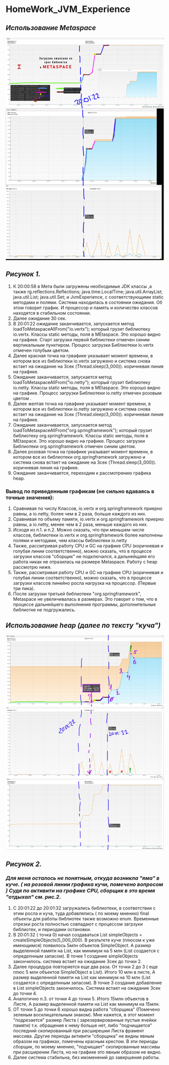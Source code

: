 # HomeWork_JVM_Experience
## ***Использование Metaspace***
![Alt-текст](Classes.jpg "Classes Metaspace CPU")
## ***Рисунок 1.***

1. К 20:00:58 в Мета были загружены необходимые JDK классы ,а также rg.reflections.Reflections; java.time.LocalTime;  java.util.ArrayList; java.util.List;
java.util.Set; и JvmExperience, с соответствующими static методами и полями.  Система находилась в состоянии ожидания. Об этом говорит график. И процессор и память и количество 
классов находятся в стабильном состоянии. 
2. Далее ожидание 30 сек.
3. В 20:01:22 ожидание заканчивается, запускается метод loadToMetaspaceAllFrom("io.vertx"); который грузит библиотеку io.vertx. Классы static методы, поля в MEtaspace. 
Это хорошо видно на графике. Старт загрузки первой библиотеки отмечен синим вертикальным пунктиром. Процесс загрузки Библиотеки io.vertx отмечен голубым цветом.
4. Далее красная точка на грвафике указывает момент времени, в котором все из библиотеки io.vertx загружено и система снова встает на ожидание на 3сек (Thread.sleep(3_000)). 
коричневая линия на графике.
5. Ожидание заканчивается, запускается метод loadToMetaspaceAllFrom("io.netty"); который грузит библиотеку io.netty. Классы static методы, поля в MEtaspace. 
Это хорошо видно на графике. Процесс загрузки Библиотеки io.netty отмечен розовым цветом .
6. Далее желтая точка на грвафике указывает момент времени, в котором все из библиотеки io.netty загружено и система снова встает на ожидание на 3сек (Thread.sleep(3_000)). 
коричневая линия на графике.
7. Ожидание заканчивается, запускается метод loadToMetaspaceAllFrom("org.springframework"); который грузит библиотеку org.springframework. Классы static методы, 
поля в MEtaspace. Это хорошо видно на графике. Процесс загрузки Библиотеки org.springframework отмечен синим цветом.
8. Далее розовая точка на грвафике указывает момент времени, в котором все из библиотеки org.springframework загружено и система снова встает на ожидание на 3сек (Thread.sleep(3_000)). 
коричневая линия на графике.
9. Ожидание заканчивается, переходим к рассмотрению графика heap.

### Вывод по приведенным графикам (не сильно вдаваясь в точные значения): 
1. Сравнивая по числу Классов, io.vertx и org.springframework приерно равны, а io.netty, более чем в 2 раза, больше каждого из них.
2. Сравнивая по объему памяти, io.vertx и org.springframework приерно равны, а io.netty, менее чем в 2 раза, меньше каждого из них.
3. Исходя из п.1. и п.2. Можно сказать, что при меньшем числе классов, библиотеки io.vertx и org.springframework более наполнены полями и методами, чем 
классы библиотеки io.netty
4. Также, рассмтривая работу CPU и GC на графике CPU (коричневая и голубая линии соответственно), можно сказать, что в процессе загрузки классов "сборщик" не подключался, 
а дальнейщаяя его работа никак не отразилась на размере Metaspace. Работу с heap рассмотрю ниже.
5. Также, рассмтривая работу CPU и GC на графике CPU (коричневая и голубая линии соответственно), можно сказать, что в процессе загрузки классов линейно росла нагрузка 
на процессор. (Первые три пика). 
6. После загрузки третьей библиотеки "org.springframework", Metaspace не увеличивалась в размерах. Это говорит о том, что в процессе дальнейшего выполнения программы, 
дополнительные библиотке не подгружались.

## ***Использование heap (далее по тексту "куча")***
![Alt-текст](heap.jpg "Heap CPU Classes ")
## ***Рисунок 2.***

### ***Для меня осталось не понятным, откуда возникла "яма" в куче. ( на розовой линии графика кучи, помечено вопросом ) Судя по активити на графике CPU, сборщик в это время "отдыхал" см. рис.2.***

1. C 20:01:22 до 20:01:32 загружались библиотеки, в соответствии с этим росла и куча, туда добавлялись ( по моему мнению) final объекты для работы библиотек также возможно enum. Временные отрезки роста полностью совпадают с процессом загрзуки библиотек, и периодами остановки.
2. В 20:01:32 ( точка 0) начал создаваться List<SimpleObject> simpleObjects = createSimpleObjects(5_000_000). В резльтете куче (плюсом к уже имеющимся) появилось 5млн объектов SimpleObject. А размер выделенной памяти на List, как минимум на 5 млн (List создается с определнным запасом).  В точке 1 создание simpleObjects закончилось. система встает на ожидание 3сек до точки 2.
3. Далее процедура повторяется еще два раза. От точки 2 до 3 ( еще плюс 5 млн объектов SimpleObject в List). Итого 10 млн в листе, А размер выделенной памяти на List как минимум на 10 млн  (List создается с определнным запасом).  В точке 3 создание добавление в List simpleObjects закончилось. Cистема встает на ожидание 3сек до точки 4. 
4. Аналогично п.3. от точки 4 до точки 5. Итого 15млн объектов в Листе,  А размер выделенной памяти на List как минимум на 15млн.
5. ОТ точки 5 до точки 6 хорошо видна работа "сборщика" (Помечено зеленым восклицательным знаком). Мне кажется, в этот момент "подрезается" размер Листа ( зарезервированные пустые ячейки памяти) т.к. обращения к нему больше нет, либо "подчищается" последний скопированный при расширешии Листа фрамент массива. Другие периоды активити "сборщика" не видны явным образом на графиках, помечены красным крестом. В эти периоды сборщик, по моему мнению, "подчищает" скопированные массивы при расширении Листа, но на графике это явным образом не видно.
6. Далее система стабильна, без имзменений до завершения работы.
